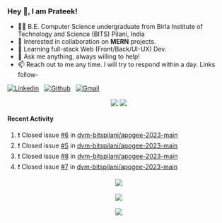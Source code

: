 ### Hey 👋, I am Prateek!
- 👨‍🎓 B.E. Computer Science undergraduate from Birla Institute of Technology and Science (BITS) Pilani, India
- 💖 Interested in collaboration on **MERN** projects.
- 🌱 Learning full-stack Web (Front/Back/UI-UX) Dev.
- 💬 Ask me anything, always willing to help!
- 📫 Reach out to me any time. I will try to respond within a day. Links follow-

<!-- Connection Links -->
[![Linkedin](https://img.shields.io/badge/-LinkedIn-blue?style=flat&logo=Linkedin&logoColor=white)](https://www.linkedin.com/in/bit-by-bits/)&nbsp;&nbsp;
[![Github](https://img.shields.io/badge/-Github-000?style=flat&logo=Github&logoColor=white)](https://github.com/bit-by-bits)&nbsp;&nbsp;
[![Gmail](https://img.shields.io/badge/-Gmail-c14438?style=flat&logo=Gmail&logoColor=white)](mailto:kashyapprateek13@gmail.com)

<!-- User Stats -->
<p align="center">
  <img align="center" src="https://img.shields.io/github/followers/bit-by-bits?style=social" />  
  <img align="center" src="https://visitor-badge.laobi.icu/badge?page_id=bit-by-bits.visitor-badge" />
</p>

#### Recent Activity

<!--START_SECTION:activity-->
1. ❗️ Closed issue [#6](https://github.com/dvm-bitspilani/apogee-2023-main/issues/6) in [dvm-bitspilani/apogee-2023-main](https://github.com/dvm-bitspilani/apogee-2023-main)
2. ❗️ Closed issue [#5](https://github.com/dvm-bitspilani/apogee-2023-main/issues/5) in [dvm-bitspilani/apogee-2023-main](https://github.com/dvm-bitspilani/apogee-2023-main)
3. ❗️ Closed issue [#8](https://github.com/dvm-bitspilani/apogee-2023-main/issues/8) in [dvm-bitspilani/apogee-2023-main](https://github.com/dvm-bitspilani/apogee-2023-main)
4. ❗️ Closed issue [#7](https://github.com/dvm-bitspilani/apogee-2023-main/issues/7) in [dvm-bitspilani/apogee-2023-main](https://github.com/dvm-bitspilani/apogee-2023-main)
<!--END_SECTION:activity-->

<!-- Coding Stats -->
<p align="center">
  <img align="center" src="https://github-readme-stats-sigma-five.vercel.app/api?username=bit-by-bits&show_icons=true&theme=dark" /> <br><br>
  <img align="center" src="https://github-readme-streak-stats.herokuapp.com/?user=bit-by-bits&theme=dark" /> <br><br>
  <img align="center" src="https://github-readme-stats.vercel.app/api/wakatime?username=bit_by_bits&layout=compact&theme=dark" />  
</p>
